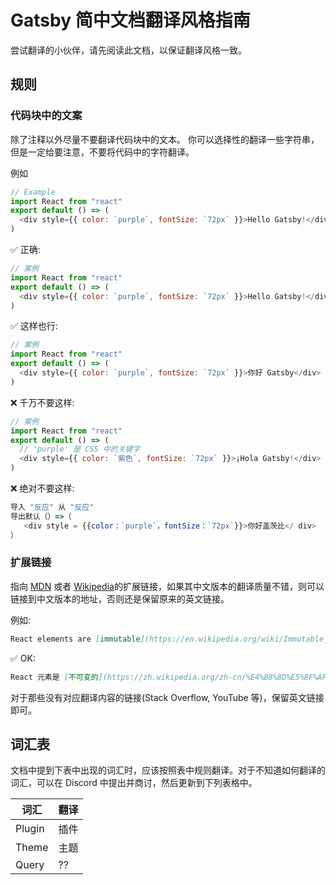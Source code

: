 # Gatsby 简中文档翻译风格指南

尝试翻译的小伙伴，请先阅读此文档，以保证翻译风格一致。

## 规则

### 代码块中的文案

除了注释以外尽量不要翻译代码块中的文本。 你可以选择性的翻译一些字符串，但是一定给要注意，不要将代码中的字符翻译。

例如

```js
// Example
import React from "react"
export default () => (
  <div style={{ color: `purple`, fontSize: `72px` }}>Hello Gatsby!</div>
)
```

✅ 正确:

```js
// 案例
import React from "react"
export default () => (
  <div style={{ color: `purple`, fontSize: `72px` }}>Hello Gatsby!</div>
)
```

✅ 这样也行:

```js
// 案例
import React from "react"
export default () => (
  <div style={{ color: `purple`, fontSize: `72px` }}>你好 Gatsby</div>
)
```

❌ 千万不要这样:

```js
// 案例
import React from "react"
export default () => (
  // 'purple' 是 CSS 中的关键字
  <div style={{ color: `紫色`, fontSize: `72px` }}>¡Hola Gatsby!</div>
)
```

❌ 绝对不要这样:

```js
导入 "反应" 从 "反应"
导出默认（）=>（
   <div style = {{color：`purple`，fontSize：`72px`}}>你好盖茨比</ div>
）
```

### 扩展链接

指向 [MDN] 或者 [Wikipedia]的扩展链接，如果其中文版本的翻译质量不错，则可以链接到中文版本的地址，否则还是保留原来的英文链接。

[mdn]: https://developer.mozilla.org/en-US/
[wikipedia]: https://en.wikipedia.org/wiki/Main_Page

例如:

```md
React elements are [immutable](https://en.wikipedia.org/wiki/Immutable_object).
```

✅ OK:

```md
React 元素是 [不可变的](https://zh.wikipedia.org/zh-cn/%E4%B8%8D%E5%8F%AF%E8%AE%8A%E7%89%A9%E4%BB%B6)。
```

对于那些没有对应翻译内容的链接(Stack Overflow, YouTube 等)，保留英文链接即可。

## 词汇表

文档中提到下表中出现的词汇时，应该按照表中规则翻译。对于不知道如何翻译的词汇，可以在 Discord 中提出并商讨，然后更新到下列表格中。

| 词汇   | 翻译 |
| ------ | ----------- |
| Plugin | 插件          |
| Theme  | 主题        |
| Query  | ??        |